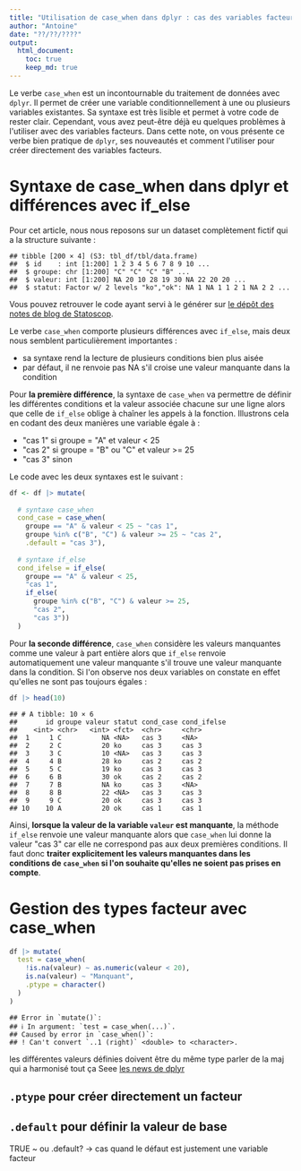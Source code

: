 ```yaml
---
title: "Utilisation de case_when dans dplyr : cas des variables facteurs"
author: "Antoine"
date: "??/??/????"
output: 
  html_document:
    toc: true
    keep_md: true
---
```





Le verbe `case_when` est un incontournable du traitement de données avec `dplyr`. Il permet de créer une variable conditionnellement à une ou plusieurs variables existantes. Sa syntaxe est très lisible et permet à votre code de rester clair. Cependant, vous avez peut-être déjà eu quelques problèmes à l'utiliser avec des variables facteurs. Dans cette note, on vous présente ce verbe bien pratique de `dplyr`, ses nouveautés et comment l'utiliser pour créer directement des variables facteurs. 

# Syntaxe de case_when dans dplyr et différences avec if_else   

Pour cet article, nous nous reposons sur un dataset complètement fictif qui a la structure suivante :  


```
## tibble [200 × 4] (S3: tbl_df/tbl/data.frame)
##  $ id    : int [1:200] 1 2 3 4 5 6 7 8 9 10 ...
##  $ groupe: chr [1:200] "C" "C" "C" "B" ...
##  $ valeur: int [1:200] NA 20 10 28 19 30 NA 22 20 20 ...
##  $ statut: Factor w/ 2 levels "ko","ok": NA 1 NA 1 1 2 1 NA 2 2 ...
```

Vous pouvez retrouver le code ayant servi à le générer sur [le dépôt des notes de blog de Statoscop](https://github.com/Statoscop/notebooks-blog).  

Le verbe `case_when` comporte plusieurs différences avec `if_else`, mais deux nous semblent particulièrement importantes :   


- sa syntaxe rend la lecture de plusieurs conditions bien plus aisée    
- par défaut, il ne renvoie pas NA s'il croise une valeur manquante dans la condition  

Pour __la première différence__, la syntaxe de `case_when` va permettre de définir les différentes conditions et la valeur associée chacune sur une ligne alors que celle de `if_else` oblige à chaîner les appels à la fonction. Illustrons cela en codant des deux manières une variable égale à :  

- "cas 1" si groupe = "A" et valeur < 25 
- "cas 2" si groupe = "B" ou "C" et valeur >= 25 
- "cas 3" sinon

Le code avec les deux syntaxes est le suivant :  


```r
df <- df |> mutate(
  
  # syntaxe case_when
  cond_case = case_when(
    groupe == "A" & valeur < 25 ~ "cas 1",
    groupe %in% c("B", "C") & valeur >= 25 ~ "cas 2",
    .default = "cas 3"),
  
  # syntaxe if_else
  cond_ifelse = if_else(
    groupe == "A" & valeur < 25,
    "cas 1",
    if_else(
      groupe %in% c("B", "C") & valeur >= 25,
      "cas 2",
      "cas 3"))
  ) 
```

Pour __la seconde différence__, `case_when` considère les valeurs manquantes comme une valeur à part entière alors que `if_else` renvoie automatiquement une valeur manquante s'il trouve une valeur manquante dans la condition. Si l'on observe nos deux variables on constate en effet qu'elles ne sont pas toujours égales :  


```r
df |> head(10)
```

```
## # A tibble: 10 × 6
##       id groupe valeur statut cond_case cond_ifelse
##    <int> <chr>   <int> <fct>  <chr>     <chr>      
##  1     1 C          NA <NA>   cas 3     <NA>       
##  2     2 C          20 ko     cas 3     cas 3      
##  3     3 C          10 <NA>   cas 3     cas 3      
##  4     4 B          28 ko     cas 2     cas 2      
##  5     5 C          19 ko     cas 3     cas 3      
##  6     6 B          30 ok     cas 2     cas 2      
##  7     7 B          NA ko     cas 3     <NA>       
##  8     8 B          22 <NA>   cas 3     cas 3      
##  9     9 C          20 ok     cas 3     cas 3      
## 10    10 A          20 ok     cas 1     cas 1
```
Ainsi, __lorsque la valeur de la variable `valeur` est manquante__, la méthode `if_else` renvoie une valeur manquante alors que `case_when` lui donne la valeur "cas 3" car elle ne correspond pas aux deux premières conditions. Il faut donc __traiter explicitement les valeurs manquantes dans les conditions de `case_when` si l'on souhaite qu'elles ne soient pas prises en compte__.  



# Gestion des types facteur avec case_when   



```r
df |> mutate(
  test = case_when(
    !is.na(valeur) ~ as.numeric(valeur < 20),
    is.na(valeur) ~ "Manquant",
    .ptype = character()
  )
)
```

```
## Error in `mutate()`:
## ℹ In argument: `test = case_when(...)`.
## Caused by error in `case_when()`:
## ! Can't convert `..1 (right)` <double> to <character>.
```


les différentes valeurs définies doivent être du même type
parler de la maj qui a harmonisé tout ça
Seee [les news de dplyr](https://cran.r-project.org/web/packages/dplyr/news/news.html)  


## `.ptype` pour créer directement un facteur 



## `.default` pour définir la valeur de base  

TRUE ~ ou .default? -> cas quand le défaut est justement une variable facteur
